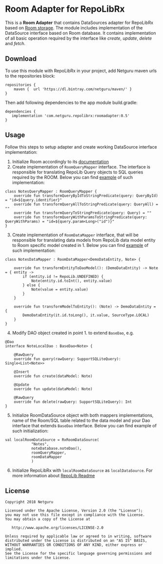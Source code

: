 # Room Adapter for RepoLibRx

This is a **Room Adapter**  that contains DataSources adapter for RepoLibRx based on [Room storage](https://developer.android.com/topic/libraries/architecture/room). 
The module includes implementation of the DataSource interface based on Room database. It contains implementation
of all basic operation required by the interface like *create*, *update*, *delete* and *fetch*.

## Download
To use this module with RepoLibRx in your project, add Netguru maven urls to the repositories block:

```
repositories {
    maven {  url 'https://dl.bintray.com/netguru/maven/' }
}
```

Then add following dependencies to the app module build.gradle:
```
dependencies {
   implementation 'com.netguru.repolibrx:roomadapter:0.5'
}

```

## Usage
Follow this steps to setup adapter and create working DataSource interface implementation:

1. Initialize Room accordingly to its [documentation](https://developer.android.com/training/data-storage/room/defining-data)
2. Create implementation of `RoomQueryMapper` interface. The interface is responsible for translating
 RepoLib Query objects to SQL queries required by the ROOM. Below you can find 
 [example](https://github.com/netguru/repolib-android/blob/54d5ef2cce178bb7b77726d79c317d5309a49874/sample/src/main/kotlin/co/netguru/repolibrx/roomdatastorce/NotesQueryMapper.kt)
  of such implementation:

```
class NotesQueryMapper : RoomQueryMapper {
    override fun transformQueryByIdToStringPredicate(query: QueryById) = "id=${query.identifier}"
    override fun transformQueryAllToStringPredicate(query: QueryAll) = ""
    override fun transformQueryToStringPredicate(query: Query) = ""
    override fun transformQueryWithParamsToStringPredicate(query: QueryWithParams) = "id=${query.param<Long>("id")}"
}
```

3. Create implementation of `RoomDataMapper` interface, that will be responsible for translating 
data models from RepoLib data model entity to Room specific model created in 1. Below you can 
find [example](https://github.com/netguru/repolib-android/blob/54d5ef2cce178bb7b77726d79c317d5309a49874/sample/src/main/kotlin/co/netguru/repolibrx/roomdatastorce/NotesDataMapper.kt) 
of such implementation:

```
class NotesDataMapper : RoomDataMapper<DemoDataEntity, Note> {

    override fun transformEntityToDaoModel(): (DemoDataEntity) -> Note = { entity ->
        if (entity.id != RepoLib.UNDEFINED) {
            Note(entity.id.toInt(), entity.value)
        } else {
            Note(value = entity.value)
        }
    }

    override fun transformModelToEntity(): (Note) -> DemoDataEntity = {
        DemoDataEntity(it.id.toLong(), it.value, SourceType.LOCAL)
    }
}
```

4. Modify DAO object created in point 1. to extend `BaseDao`, e.g.

```
@Dao
interface NoteLocalDao : BaseDao<Note> {

    @RawQuery
    override fun query(rawQuery: SupportSQLiteQuery): Single<List<Note>>

    @Insert
    override fun create(dataModel: Note)

    @Update
    override fun update(dataModel: Note)

    @RawQuery
    override fun delete(rawQuery: SupportSQLiteQuery): Int
}

```

5. Initialize RoomDataSource object with both mappers implementations, name of the Room/SQL table
 related to the data model and your Dao interface that extends `BaseDao` interface. Below you can 
 find example of such initialization:

```
val localRoomDataSource = RxRoomDataSource(
            "Notes",
            noteDatabase.noteDao(),
            roomQueryMapper,
            roomDataMapper
            )
```

6. Initialize RepoLibRx with `localRoomDataSource` as `localDataSource`. For more information about
 [RepoLib Readme](https://github.com/netguru/repolib-android)

## License  
```
Copyright 2018 Netguru

Licensed under the Apache License, Version 2.0 (the "License");
you may not use this file except in compliance with the License.
You may obtain a copy of the License at

   http://www.apache.org/licenses/LICENSE-2.0

Unless required by applicable law or agreed to in writing, software
distributed under the License is distributed on an "AS IS" BASIS,
WITHOUT WARRANTIES OR CONDITIONS OF ANY KIND, either express or implied.
See the License for the specific language governing permissions and
limitations under the License.
```
